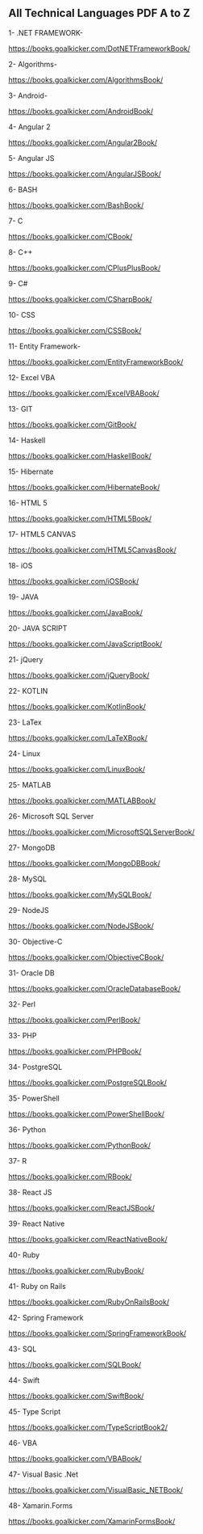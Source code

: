 ## All Technical Languages PDF A to Z

1- .NET FRAMEWORK-

https://books.goalkicker.com/DotNETFrameworkBook/

2- Algorithms-

https://books.goalkicker.com/AlgorithmsBook/

3- Android-

https://books.goalkicker.com/AndroidBook/

4- Angular 2

https://books.goalkicker.com/Angular2Book/

5- Angular JS 

https://books.goalkicker.com/AngularJSBook/

6- BASH 

https://books.goalkicker.com/BashBook/

7- C

https://books.goalkicker.com/CBook/

8- C++

https://books.goalkicker.com/CPlusPlusBook/

9- C#

https://books.goalkicker.com/CSharpBook/

10- CSS

https://books.goalkicker.com/CSSBook/

11- Entity Framework-

https://books.goalkicker.com/EntityFrameworkBook/

12- Excel VBA

https://books.goalkicker.com/ExcelVBABook/

13- GIT 

https://books.goalkicker.com/GitBook/

14- Haskell

https://books.goalkicker.com/HaskellBook/

15- Hibernate

https://books.goalkicker.com/HibernateBook/

16- HTML 5

https://books.goalkicker.com/HTML5Book/

17- HTML5 CANVAS

https://books.goalkicker.com/HTML5CanvasBook/

18- iOS

https://books.goalkicker.com/iOSBook/

19- JAVA 

https://books.goalkicker.com/JavaBook/

20- JAVA SCRIPT

https://books.goalkicker.com/JavaScriptBook/

21- jQuery

https://books.goalkicker.com/jQueryBook/

22- KOTLIN

https://books.goalkicker.com/KotlinBook/

23- LaTex

https://books.goalkicker.com/LaTeXBook/

24- Linux

https://books.goalkicker.com/LinuxBook/

25- MATLAB

https://books.goalkicker.com/MATLABBook/

26- Microsoft SQL Server

https://books.goalkicker.com/MicrosoftSQLServerBook/

27- MongoDB

https://books.goalkicker.com/MongoDBBook/

28- MySQL

https://books.goalkicker.com/MySQLBook/

29- NodeJS

https://books.goalkicker.com/NodeJSBook/

30- Objective-C

https://books.goalkicker.com/ObjectiveCBook/

31- Oracle DB 

https://books.goalkicker.com/OracleDatabaseBook/

32- Perl  

https://books.goalkicker.com/PerlBook/

33- PHP

https://books.goalkicker.com/PHPBook/

34- PostgreSQL

https://books.goalkicker.com/PostgreSQLBook/

35- PowerShell

https://books.goalkicker.com/PowerShellBook/

36- Python

https://books.goalkicker.com/PythonBook/

37- R

https://books.goalkicker.com/RBook/

38- React JS 

https://books.goalkicker.com/ReactJSBook/

39- React Native

https://books.goalkicker.com/ReactNativeBook/

40- Ruby 

https://books.goalkicker.com/RubyBook/

41- Ruby on Rails

https://books.goalkicker.com/RubyOnRailsBook/

42- Spring Framework

https://books.goalkicker.com/SpringFrameworkBook/

43- SQL

https://books.goalkicker.com/SQLBook/

44- Swift

https://books.goalkicker.com/SwiftBook/

45- Type Script

https://books.goalkicker.com/TypeScriptBook2/

46- VBA 

https://books.goalkicker.com/VBABook/

47- Visual Basic .Net 

https://books.goalkicker.com/VisualBasic_NETBook/

48- Xamarin.Forms 

https://books.goalkicker.com/XamarinFormsBook/

